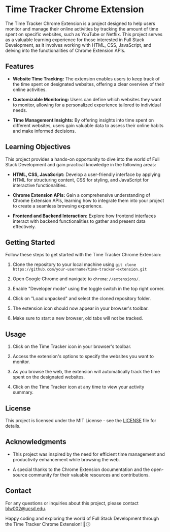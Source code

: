 # Time Tracker Chrome Extension

The Time Tracker Chrome Extension is a project designed to help users monitor and manage their online activities by tracking the amount of time spent on specific websites, such as YouTube or Netflix. This project serves as a valuable learning experience for those interested in Full Stack Development, as it involves working with HTML, CSS, JavaScript, and delving into the functionalities of Chrome Extension APIs.

## Features

- **Website Time Tracking:** The extension enables users to keep track of the time spent on designated websites, offering a clear overview of their online activities.

- **Customizable Monitoring:** Users can define which websites they want to monitor, allowing for a personalized experience tailored to individual needs.

- **Time Management Insights:** By offering insights into time spent on different websites, users gain valuable data to assess their online habits and make informed decisions.

## Learning Objectives

This project provides a hands-on opportunity to dive into the world of Full Stack Development and gain practical knowledge in the following areas:

- **HTML, CSS, JavaScript:** Develop a user-friendly interface by applying HTML for structuring content, CSS for styling, and JavaScript for interactive functionalities.

- **Chrome Extension APIs:** Gain a comprehensive understanding of Chrome Extension APIs, learning how to integrate them into your project to create a seamless browsing experience.

- **Frontend and Backend Interaction:** Explore how frontend interfaces interact with backend functionalities to gather and present data effectively.

## Getting Started

Follow these steps to get started with the Time Tracker Chrome Extension:

1. Clone the repository to your local machine using `git clone https://github.com/your-username/time-tracker-extension.git`

2. Open Google Chrome and navigate to `chrome://extensions/`.

3. Enable "Developer mode" using the toggle switch in the top right corner.

4. Click on "Load unpacked" and select the cloned repository folder.

5. The extension icon should now appear in your browser's toolbar.

6. Make sure to start a new browser, old tabs will not be tracked. 

## Usage

1. Click on the Time Tracker icon in your browser's toolbar.

2. Access the extension's options to specify the websites you want to monitor.

3. As you browse the web, the extension will automatically track the time spent on the designated websites.

4. Click on the Time Tracker icon at any time to view your activity summary.


## License

This project is licensed under the MIT License - see the [LICENSE](https://github.com/git/git-scm.com/blob/main/MIT-LICENSE.txt) file for details.

## Acknowledgments

- This project was inspired by the need for efficient time management and productivity enhancement while browsing the web.

- A special thanks to the Chrome Extension documentation and the open-source community for their valuable resources and contributions.

## Contact

For any questions or inquiries about this project, please contact [blw002@ucsd.edu](mailto:blw002@ucsd.edu).

Happy coding and exploring the world of Full Stack Development through the Time Tracker Chrome Extension! 🚀🕒
